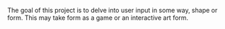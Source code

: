 The goal of this project is to delve into user input in some way, shape or form. This may take form as a game or an interactive art form.
